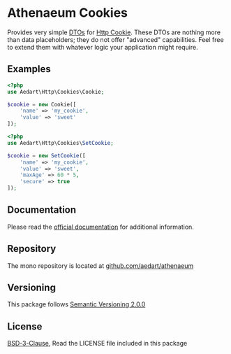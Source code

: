 # Athenaeum Cookies

Provides very simple [DTOs](https://en.wikipedia.org/wiki/Data_transfer_object) for [Http Cookie](https://en.wikipedia.org/wiki/HTTP_cookie).
These DTOs are nothing more than data placeholders; they do not offer "advanced" capabilities.
Feel free to extend them with whatever logic your application might require.

## Examples

```php
<?php
use Aedart\Http\Cookies\Cookie;

$cookie = new Cookie([
    'name' => 'my_cookie',
    'value' => 'sweet'
]);
```

```php
<?php
use Aedart\Http\Cookies\SetCookie;

$cookie = new SetCookie([
    'name' => 'my_cookie',
    'value' => 'sweet',
    'maxAge' => 60 * 5,
    'secure' => true
]);
```

## Documentation

Please read the [official documentation](https://aedart.github.io/athenaeum/) for additional information.

## Repository

The mono repository is located at [github.com/aedart/athenaeum](https://github.com/aedart/athenaeum)

## Versioning

This package follows [Semantic Versioning 2.0.0](http://semver.org/)

## License

[BSD-3-Clause](http://spdx.org/licenses/BSD-3-Clause), Read the LICENSE file included in this package
